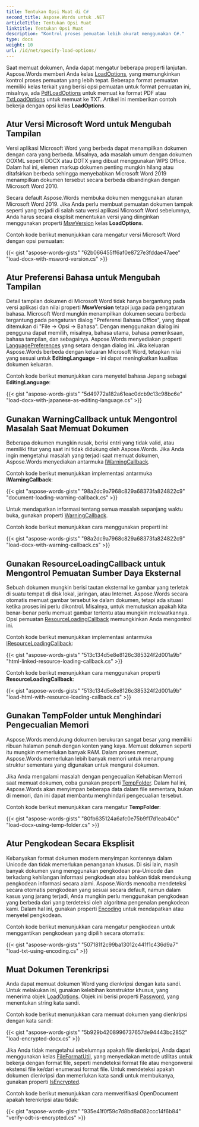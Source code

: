 ```yaml
---
title: Tentukan Opsi Muat di C#
second_title: Aspose.Words untuk .NET
articleTitle: Tentukan Opsi Muat
linktitle: Tentukan Opsi Muat
description: "Kontrol proses pemuatan lebih akurat menggunakan C#."
type: docs
weight: 10
url: /id/net/specify-load-options/
---
```


Saat memuat dokumen, Anda dapat mengatur beberapa properti lanjutan. Aspose.Words memberi Anda kelas [LoadOptions](https://reference.aspose.com/words/net/aspose.words.loading/loadoptions/), yang memungkinkan kontrol proses pemuatan yang lebih tepat. Beberapa format pemuatan memiliki kelas terkait yang berisi opsi pemuatan untuk format pemuatan ini, misalnya, ada [PdfLoadOptions](https://reference.aspose.com/words/net/aspose.words.loading/pdfloadoptions/) untuk memuat ke format PDF atau [TxtLoadOptions](https://reference.aspose.com/words/net/aspose.words.loading/txtloadoptions/) untuk memuat ke TXT. Artikel ini memberikan contoh bekerja dengan opsi kelas **LoadOptions**.

## Atur Versi Microsoft Word untuk Mengubah Tampilan

Versi aplikasi Microsoft Word yang berbeda dapat menampilkan dokumen dengan cara yang berbeda. Misalnya, ada masalah umum dengan dokumen OOXML seperti DOCX atau DOTX yang dibuat menggunakan WPS Office. Dalam hal ini, elemen markup dokumen penting mungkin hilang atau ditafsirkan berbeda sehingga menyebabkan Microsoft Word 2019 menampilkan dokumen tersebut secara berbeda dibandingkan dengan Microsoft Word 2010.

Secara default Aspose.Words membuka dokumen menggunakan aturan Microsoft Word 2019. Jika Anda perlu membuat pemuatan dokumen tampak seperti yang terjadi di salah satu versi aplikasi Microsoft Word sebelumnya, Anda harus secara eksplisit menentukan versi yang diinginkan menggunakan properti [MswVersion](https://reference.aspose.com/words/net/aspose.words.loading/loadoptions/mswversion/) kelas **LoadOptions**.

Contoh kode berikut menunjukkan cara mengatur versi Microsoft Word dengan opsi pemuatan:

{{< gist "aspose-words-gists" "62b066455ff6af0e8727e3fddae47aee" "load-docx-with-msword-version.cs" >}}

## Atur Preferensi Bahasa untuk Mengubah Tampilan

Detail tampilan dokumen di Microsoft Word tidak hanya bergantung pada versi aplikasi dan nilai properti **MswVersion** tetapi juga pada pengaturan bahasa. Microsoft Word mungkin menampilkan dokumen secara berbeda tergantung pada pengaturan dialog "Preferensi Bahasa Office", yang dapat ditemukan di "File → Opsi → Bahasa". Dengan menggunakan dialog ini pengguna dapat memilih, misalnya, bahasa utama, bahasa pemeriksaan, bahasa tampilan, dan sebagainya. Aspose.Words menyediakan properti [LanguagePreferences](https://reference.aspose.com/words/net/aspose.words.loading/languagepreferences/) yang setara dengan dialog ini. Jika keluaran Aspose.Words berbeda dengan keluaran Microsoft Word, tetapkan nilai yang sesuai untuk **EditingLanguage** – ini dapat meningkatkan kualitas dokumen keluaran.

Contoh kode berikut menunjukkan cara menyetel bahasa Jepang sebagai **EditingLanguage**:

{{< gist "aspose-words-gists" "5d49772a182a61eac0dcb9c13c98bc6e" "load-docx-with-japanese-as-editing-language.cs" >}}

## Gunakan WarningCallback untuk Mengontrol Masalah Saat Memuat Dokumen

Beberapa dokumen mungkin rusak, berisi entri yang tidak valid, atau memiliki fitur yang saat ini tidak didukung oleh Aspose.Words. Jika Anda ingin mengetahui masalah yang terjadi saat memuat dokumen, Aspose.Words menyediakan antarmuka [IWarningCallback](https://reference.aspose.com/words/net/aspose.words/iwarningcallback/).

Contoh kode berikut menunjukkan implementasi antarmuka **IWarningCallback**:

{{< gist "aspose-words-gists" "98a2dc9a7968c829a68373fa824822c9" "document-loading-warning-callback.cs" >}}

Untuk mendapatkan informasi tentang semua masalah sepanjang waktu buka, gunakan properti [WarningCallback](https://reference.aspose.com/words/net/aspose.words.loading/loadoptions/warningcallback/).

Contoh kode berikut menunjukkan cara menggunakan properti ini:

{{< gist "aspose-words-gists" "98a2dc9a7968c829a68373fa824822c9" "load-docx-with-warning-callback.cs" >}}

## Gunakan ResourceLoadingCallback untuk Mengontrol Pemuatan Sumber Daya Eksternal

Sebuah dokumen mungkin berisi tautan eksternal ke gambar yang terletak di suatu tempat di disk lokal, jaringan, atau Internet. Aspose.Words secara otomatis memuat gambar tersebut ke dalam dokumen, tetapi ada situasi ketika proses ini perlu dikontrol. Misalnya, untuk memutuskan apakah kita benar-benar perlu memuat gambar tertentu atau mungkin melewatkannya. Opsi pemuatan [ResourceLoadingCallback](https://reference.aspose.com/words/net/aspose.words.loading/loadoptions/resourceloadingcallback/) memungkinkan Anda mengontrol ini.

Contoh kode berikut menunjukkan implementasi antarmuka [IResourceLoadingCallback](https://reference.aspose.com/words/net/aspose.words.loading/iresourceloadingcallback/):

{{< gist "aspose-words-gists" "513c134d5e8e8126c385324f2d001a9b" "html-linked-resource-loading-callback.cs" >}}

Contoh kode berikut menunjukkan cara menggunakan properti **ResourceLoadingCallback**:

{{< gist "aspose-words-gists" "513c134d5e8e8126c385324f2d001a9b" "load-html-with-resource-loading-callback.cs" >}}

## Gunakan TempFolder untuk Menghindari Pengecualian Memori

Aspose.Words mendukung dokumen berukuran sangat besar yang memiliki ribuan halaman penuh dengan konten yang kaya. Memuat dokumen seperti itu mungkin memerlukan banyak RAM. Dalam proses memuat, Aspose.Words memerlukan lebih banyak memori untuk menampung struktur sementara yang digunakan untuk mengurai dokumen.

Jika Anda mengalami masalah dengan pengecualian Kehabisan Memori saat memuat dokumen, coba gunakan properti [TempFolder](https://reference.aspose.com/words/net/aspose.words.loading/loadoptions/tempfolder/). Dalam hal ini, Aspose.Words akan menyimpan beberapa data dalam file sementara, bukan di memori, dan ini dapat membantu menghindari pengecualian tersebut.

Contoh kode berikut menunjukkan cara mengatur **TempFolder**:

{{< gist "aspose-words-gists" "80fb635124a6afc0e75b9f17d1eab40c" "load-docx-using-temp-folder.cs" >}}

## Atur Pengkodean Secara Eksplisit

Kebanyakan format dokumen modern menyimpan kontennya dalam Unicode dan tidak memerlukan penanganan khusus. Di sisi lain, masih banyak dokumen yang menggunakan pengkodean pra-Unicode dan terkadang kehilangan informasi pengkodean atau bahkan tidak mendukung pengkodean informasi secara alami. Aspose.Words mencoba mendeteksi secara otomatis pengkodean yang sesuai secara default, namun dalam kasus yang jarang terjadi, Anda mungkin perlu menggunakan pengkodean yang berbeda dari yang terdeteksi oleh algoritma pengenalan pengkodean kami. Dalam hal ini, gunakan properti [Encoding](https://reference.aspose.com/words/net/aspose.words.loading/loadoptions/encoding/) untuk mendapatkan atau menyetel pengkodean.

Contoh kode berikut menunjukkan cara mengatur pengkodean untuk menggantikan pengkodean yang dipilih secara otomatis:

{{< gist "aspose-words-gists" "507181f2c99ba13012c441f1c436d9a7" "load-txt-using-encoding.cs" >}}

## Muat Dokumen Terenkripsi

Anda dapat memuat dokumen Word yang dienkripsi dengan kata sandi. Untuk melakukan ini, gunakan kelebihan konstruktor khusus, yang menerima objek [LoadOptions](https://reference.aspose.com/words/net/aspose.words.loading/loadoptions/). Objek ini berisi properti [Password](https://reference.aspose.com/words/net/aspose.words.loading/loadoptions/password/), yang menentukan string kata sandi.

Contoh kode berikut menunjukkan cara memuat dokumen yang dienkripsi dengan kata sandi:

{{< gist "aspose-words-gists" "5b929b4208996737657de94443bc2852" "load-encrypted-docx.cs" >}}

Jika Anda tidak mengetahui sebelumnya apakah file dienkripsi, Anda dapat menggunakan kelas [FileFormatUtil](https://reference.aspose.com/words/net/aspose.words/fileformatutil/), yang menyediakan metode utilitas untuk bekerja dengan format file, seperti mendeteksi format file atau mengonversi ekstensi file ke/dari enumerasi format file. Untuk mendeteksi apakah dokumen dienkripsi dan memerlukan kata sandi untuk membukanya, gunakan properti [IsEncrypted](https://reference.aspose.com/words/net/aspose.words/fileformatinfo/isencrypted/).

Contoh kode berikut menunjukkan cara memverifikasi OpenDocument apakah terenkripsi atau tidak:

{{< gist "aspose-words-gists" "935e41f0f59c7d8bd8a082ccc14f6b84" "verify-odt-is-encrypted.cs" >}}
